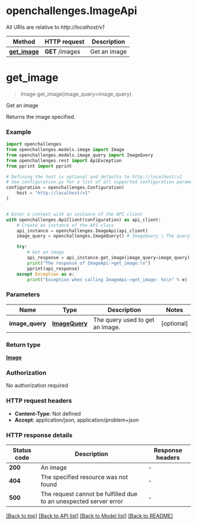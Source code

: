 # openchallenges.ImageApi

All URIs are relative to _http://localhost/v1_

| Method                                 | HTTP request    | Description  |
| -------------------------------------- | --------------- | ------------ |
| [**get_image**](ImageApi.md#get_image) | **GET** /images | Get an image |

# **get_image**

> Image get_image(image_query=image_query)

Get an image

Returns the image specified.

### Example

```python
import openchallenges
from openchallenges.models.image import Image
from openchallenges.models.image_query import ImageQuery
from openchallenges.rest import ApiException
from pprint import pprint

# Defining the host is optional and defaults to http://localhost/v1
# See configuration.py for a list of all supported configuration parameters.
configuration = openchallenges.Configuration(
    host = "http://localhost/v1"
)


# Enter a context with an instance of the API client
with openchallenges.ApiClient(configuration) as api_client:
    # Create an instance of the API class
    api_instance = openchallenges.ImageApi(api_client)
    image_query = openchallenges.ImageQuery() # ImageQuery | The query used to get an image. (optional)

    try:
        # Get an image
        api_response = api_instance.get_image(image_query=image_query)
        print("The response of ImageApi->get_image:\n")
        pprint(api_response)
    except Exception as e:
        print("Exception when calling ImageApi->get_image: %s\n" % e)
```

### Parameters

| Name            | Type                  | Description                     | Notes      |
| --------------- | --------------------- | ------------------------------- | ---------- |
| **image_query** | [**ImageQuery**](.md) | The query used to get an image. | [optional] |

### Return type

[**Image**](Image.md)

### Authorization

No authorization required

### HTTP request headers

- **Content-Type**: Not defined
- **Accept**: application/json, application/problem+json

### HTTP response details

| Status code | Description                                                       | Response headers |
| ----------- | ----------------------------------------------------------------- | ---------------- |
| **200**     | An image                                                          | -                |
| **404**     | The specified resource was not found                              | -                |
| **500**     | The request cannot be fulfilled due to an unexpected server error | -                |

[[Back to top]](#) [[Back to API list]](../README.md#documentation-for-api-endpoints) [[Back to Model list]](../README.md#documentation-for-models) [[Back to README]](../README.md)
